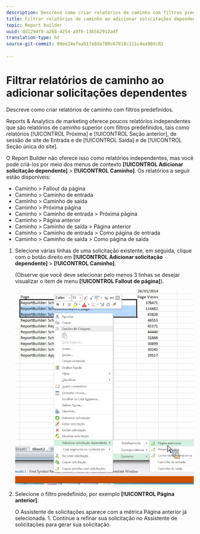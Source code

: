 ```yaml
---
description: Descreve como criar relatórios de caminho com filtros predefinidos.
title: Filtrar relatórios de caminho ao adicionar solicitações dependentes
topic: Report builder
uuid: dd1294f8-a26b-4254-a9f6-1365b2912adf
translation-type: ht
source-git-commit: 99ee24efaa517e8da700c67818c111c4aa90dc02

---
```



# Filtrar relatórios de caminho ao adicionar solicitações dependentes

Descreve como criar relatórios de caminho com filtros predefinidos.

Reports &amp; Analytics de marketing oferece poucos relatórios independentes que são relatórios de caminho superior com filtros predefinidos, tais como relatórios [!UICONTROL Próxima] e [!UICONTROL Seção anterior], de sessão de site de Entrada e de [!UICONTROL Saída] e de [!UICONTROL Seção única do site].

O Report Builder não oferece isso como relatórios independentes, mas você pode criá-los por meio dos menus de contexto **[!UICONTROL Adicionar solicitação dependente]** > **[!UICONTROL Caminho]**. Os relatórios a seguir estão disponíveis:

* Caminho > Fallout da página
* Caminho > Caminho de entrada
* Caminho > Caminho de saída
* Caminho > Próxima página
* Caminho > Caminho de entrada > Próxima página
* Caminho > Página anterior
* Caminho > Caminho de saída > Página anterior
* Caminho > Caminho de entrada > Como página de entrada
* Caminho > Caminho de saída > Como página de saída

1. Selecione várias linhas de uma solicitação existente, em seguida, clique com o botão direito em **[!UICONTROL Adicionar solicitação dependente]** > **[!UICONTROL Caminho]**.

   (Observe que você deve selecionar pelo menos 3 linhas se desejar visualizar o item de menu **[!UICONTROL Fallout de página]**).

   ![](assets/dependen_request.png)

1. Selecione o filtro predefinido, por exemplo **[!UICONTROL Página anterior]**.

   O Assistente de solicitações aparece com a métrica Página anterior já selecionada. 1. Continue a refinar sua solicitação no Assistente de solicitações para gerar sua solicitação.
